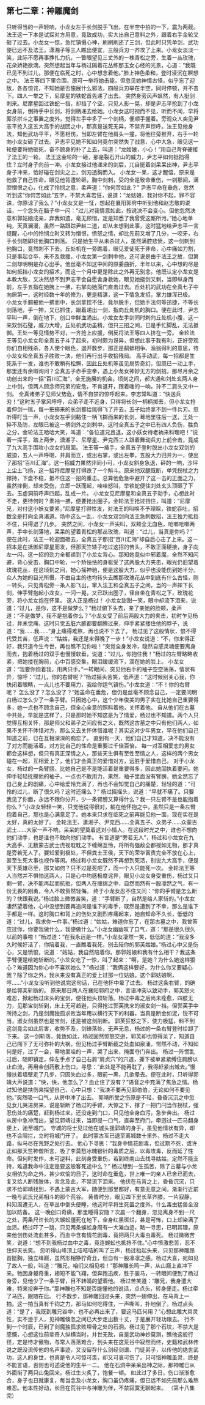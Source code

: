 ## 第七二章：神雕魔剑

只听得当的一声轻响，小龙女左手长剑脱手飞出，在半空中拍的一下，震为两截。法王这一下本是试探对方用意，竟致成功，实大出自己意料之外，跟着右手金轮又砸了过去。小龙女一惊，急忙镇慑心神，刷刷刷还了三剑，但此时只凭单剑，武功便已远不及法王。潇湘子等三人瞧出便宜，三般兵刃一齐攻了上来。小龙女淡淡一笑，此际不愿再事挣扎力抗，一瞥眼望见三丈外的一株青松之旁，生着一丛玫瑰，花朵娇艳欲滴，突然想起当年与杨过隔着花丛练那玉女心经的光景，心道：“我既已见不到过儿，那便在临死之时，心中想念着他。”脸上神色柔和，登时浸沉在瞑想之中。
法王等四下里合围，原可一举将她击毙，但忽见她神情古怪，似乎忘了迎敌，各各惊诧，不知她是否施展什么邪法，四般兵刃举在半空，同时停顿，并不击下。四人一举之下，尼摩星的铁蛇首先递了出去。
突然身旁风声飒然，有人挺剑刺来。尼摩星回过铁蛇一挡，却挡了个空，只见人影一晃，却是尹志平抢到了小龙女身前，倒持手中长剑，将剑柄递去给她。小龙女这时视而不见，听而不闻，早将厮杀拼斗之事置之度外，觉得左手中多了一个剑柄，便顺手握着。旁观众人突见尹志平抢入这五大高手的战团之中，那真是送死无异，不禁齐声惊呼。法王见他身法，知他武功平平，不愿相伤，当即左臂在他肩头一撞，将他往旁推开，右手一轮向小龙女砸了过去。尹志平见她不知如何竟尔突然失了战意，心中大急，眼见这一轮便要将她砸死，奋不顾身的扑了上去，叫道：“龙姑娘，小心！”用自己背脊硬接了法王的一轮。
法王这金轮的一砸，那是裂石开山的威力，尹志平如何抵挡得住？立时身子向前一冲。小龙女接过他递来的剑后，兀自挺着剑呆呆出神，尹志平身子冲来，恰好碰在剑尖之上，剑刃透胸而入。
小龙女一呆，这才醒悟，原来是他救了自己性命，眼见他背遭轮砸，胸中剑刺，受的全是致命重伤，一剎那间，满腔憎恨之心，化成了怜悯之意，柔声道：“你何苦如此？”
尹志平命在垂危，忽然听到这“你何苦如此”五字，不禁大喜若狂，说道：“龙姑娘，我对你不起，罪不容诛，你原谅了我么？”小龙女又是一怔，想起在襄阳郭府中听到他和赵志敬的说话，一个念头在脑子中一闪：“过儿对我情意如此，按说决不会变心。但他忽然决意和郭姑娘成亲，弃我如遗，毫无顾惜，定是知悉了我曾受这厮所污。”她心地单纯，天真澜漫，虽然一路跟踪尹赵二道，却从未想到此事，这时猛地给尹志平一言提醒，心中的怜悯立时又转为憎恨，愤怒之情，却比先前又增了几分，一咬牙，右手长剑随即往他胸口刺落。
只是她生平从未杀过人，虽然满腔悲愤，这一剑刺到他胸口，竟然刺不下去。丘处机在一旁瞧着，眼见爱徒死于非命，心中痛如刀割，只是事起仓卒，来不及救援，小龙女第一剑刺中他，还可说是由于法王之故，但第二剑却明明是存心出手。他丝毫不知这中间的原委曲折，半年以来，心中想的尽是如何抵挡小龙女的招术，而这一个月中更是除此之外再无别念。他既认定小龙女是本教大敌，又决然想不到尹志平会自愿舍身救她，眼见她挺剑又刺，当即纵身而前，左手五指在她腕上一拂，右掌向她面门直击过去。丘处机的武功在全真七子中向居第一，这时经数十年的修为，更是精湛，这一下情急发招，掌力雄浑已极。
小龙女手腕被他一拂而中，长剑拿捏不住，竟尔脱手，但她手法何等迅捷，不等长剑落地，手一抻，又已抓住，跟着递出一剑，指向丘处机的胸口。便在此时，尹志平叫一声，倒在地下，创口中鲜血涌出。小龙女左手剑同时刺向丘处机小腹，这一来双剑石璧，威力大增，丘处机武功虽精，但只三招之间，已是手忙脚乱，无法抵御。王处一等见情势不对，一齐抢上应援，倒反将法王等四人挤在一旁。
金轮法王等见小龙女和全真五子斗了起来，初时颇为讶异，但想此事于我有利，正好旁观你们自相残杀，各人使个眼色，退开数步，那正是鹬蚌相争、渔翁得利的意思，待小龙女和全真五子胜败一决，他们再行出手收拾残局。
高手动武，每一招都是生死系于一发，谁也不敢稍有松懈，因此丘处机等虽见局势奇幻，但既已一动上手，那里还有余暇询问？全真五子赤手空拳，遇上小龙女神妙无方的剑招，那尽月余之功创出来的一招“百川汇海”，全无施展的机会。顷刻之间，郝大通和刘处玄两人身上中剑，但两人顾念师兄弟的安危，不肯退开，跟着嗤的一响，孙不二肩头又中一剑。
全真诸弟子见师父势危，情不自禁的惊呼起来。李志常叫道：“快送兵刃！”这时五子掌风呼呼，众弟子走不近身，只得将长剑一柄柄掷去，但小龙女抢着伸剑一挑，每一把掷来的长剑都给挑得飞了开去，五子始终拿不到一件兵刃。忽听得叮当一声，小龙女左手剑黏住一柄飞掷而来的长剑，蓦地里往后一送，王处一猝不及防，左眼已被这一柄剑外之剑刺中。这时全真五子之中已有四人负伤，胜负之分，金轮法王哈哈大笑，叫道：“各位道兄且退，这小妖女待老衲来料理吧！”说着一挥手，踏上两步，潇湘子、尼摩星、尹克西三人跟着舞动兵刃上前合击，竟成了九大高手围攻小龙女的局面。
法王等一插手，全真五子登时脱出小龙女双剑的威迫，五人一声呼喝，并肩而立，或出右掌，或出左拳，五股大力归并为一，使出了那招“百川汇海”。这一招威力果然非同小可，小龙女斜身急退，砰的一响，沙坪上尘土飞扬，这一招将尼摩星打得跌了一个斛斗。原来他双腿既断，单凭拐杖之力撑持，下盘不稳，抵不住这一招的重击。总算他危急中避开了这一击的正面之力，虽然摔倒，却未受伤，立即一跃而起，哇哇怒叫，举铁蛇便往刘处玄头顶砸了下去。玉虚洞前呼声四起，乱成一片。
小龙女见尼摩星和全真五子动手，心想此时不走，更待何时？素袖一拂，便要抢出圈子。金轮法王抢过挡住，叫道：“尼摩兄，对付这小妖女要紧。”尼摩星打得性发，对法王的叫唤不予理睬，铁蛇吞吐，招数全是打向全真诸道。场中这么一乱，小龙女双剑向法王急刺数招，法王独力抵挡不住，只得退了几步。
突然之间，小龙女一声尖叫，双颊全无血色，呛啷呛啷两声，手中长剑落地，呆呆的望着青松的那丛玫瑰，叫道：“过儿，当真是你吗？”
便在此时，法王一轮迎面砸去，全真五子那招“百川汇海”却自后心击了上来。这一招本是在抵御尼摩星而发，但那天竺矮子吃过这招的苦头，不敢正面硬接，身子向左一闪，这一招的劲力全都递到了小龙女背心。那知她竟似中邪着魔，全然不知闪避，背心受击，胸口中轮，一个矫怯怯的身驱受了这两股大力夹击，眼光仍旧望着玫瑰花丛，在这顷刻之间，她心摇神驰，便是这股大力，似乎也没能伤到她半分。
众人为她的目光所慑，不由自主的也均转头去瞧那玫瑰花丛中到底有什么古怪，刚一转头，只见青松旁一条人影飞出，窜入法王和全真五子之间，当的一声摔下长剑，伸手臂抱起小龙女，一闪一晃，又已跃出圈子，径自坐在青松之下，玫瑰花旁，将小龙女抱在怀里。
这人正是杨过！
小龙女甜甜一笑，眼中却流下泪来，说道：“过儿，是你，这不是做梦么？”杨过俯下头去，亲了亲她的脸颊，柔声道：“不是做梦，我不是抱着你么？”小龙女受了前后两股大力的夹击，初时乍见杨过，并未觉痛，这时只觉五脏六腑都要翻腾过来，伸手紧紧搂住他的脖子，说道：“我……我……”身上痛得难熬，再也说不下去了。
杨过见了这般情状，恨不得代受其苦，低声说：“姑姑，我还是来得晚了一步！”小龙女说道：“不，你来得正好，我只道今生今世，再也瞧不见你啦！”突觉全身发冷，隐然自感灵魂便要离身而去，抱着杨过的双手也慢慢软垂，说道：“过儿，你抱住我！”杨过的左臂略略收紧，把她搂在胸前，心中百感交集，眼泪缓缓流下，滴在她的脸上。
小龙女道：“我要你抱着我，用两只手。”一转眼间，突见他右手的袖子空空荡荡，情状有异，惊呼：“过儿，你的右臂呢？”杨过摇头苦笑，低声道：“这时候别关心我，你快闭着眼睛，一点儿也不要用力，我给你运气镇伤。”小龙女道：“不！你的右臂呢？
怎么没了？怎么没了？”她虽命在垂危，但仍是丝毫不顾念自己，一定要问明白杨过怎么少了一条手臂。只因她心中，这个少年俊美的男子实在比她自己重要得多，她一点也不顾念自己，但全心全意的照料着他，关怀着他。
自从他们在古墓中共处，早就是这样了，只是那时她不知这是为了情爱，杨过也不知道。两个人只觉得互相关怀，那是师父和弟子之间应有之义，既然这古墓之中只有他们两人，如果不关怀不体惜对方，那么又去关怀体惜谁呢？其实这对少年男女，早在他们自己知道之前，已在互相深深的痴恋了。
直到有一天，他们自己才知道，决不能没有了对方而能活着，对方比自己的性命是重要过千倍百倍。
每一对互相爱恋的男女都会这样想，但只有真正深情之人，那些天生俱有至性至情之人，这样的两个男女碰在一起，互相爱上了，他们才会真正的爱惜对方，远胜于爱惜自己。
对于小龙女，杨过的一条臂膀，比她自己是不是能活着是重要得多，因此她固执着要问。她伸手轻轻抚摸他的袖子，一点也不敢用力，果然，袖子里面没有臂膀。她全然忘了自己身上的剧痛，心中给爱怜充满了，再也不会知觉自己的痛楚，轻轻的道：“可怜的过儿，断了很久吗？这时还痛么？”
杨过摇摇头，说道：“早就不痛了。只要我见了你面，永远不跟你分开，少一条臂膀又算得什么？我一只左臂不是也能抱着你么？”小龙女轻轻一笑，只觉他说得很对，躺在他怀抱之中，虽然只是一条左臂抱着自己，那也是心满意足了。她本来只求在临死之前再能见他一面，现在实在是太好，真的太好了。
金轮法王、潇湘子、尹克西……全真五子、众弟子……众蒙古武士……大家一声不响，呆呆的望莫着这对小情人。在这段时光之中，谁也不想向他们动手，也是谁也不敢向他们动手。
有言道是“旁若无人”，杨过和小龙女在九大高手、无数蒙古武士虎视耽耽之下缠绵互怜，将所有强敌全都视如无物，那才真是旁若无人了。要知爱到极处，不但粪土王侯，天下的荣华富贵完全不放在心上，甚至生死大事也视作等闲。杨过和小龙女既然不再想到死活，别说九大高手，便是天下英雄尽至，那又如何？只不过是死吧了，而一个人只能死一次。
金轮法王等人当然并不惧怕这两人，只是心中均感极度诧异，眼见小龙女身受重伤，杨过又只剩一臂，决不能再起而抗拒，但两人在缠绵之中，自然而然有一股凛然之气，有一份无畏的刚勇，令人不敢贸然轻侮。
终于小龙女忍不住又问：“你的手臂是怎么断的？快跟我说。”杨过脸上微微苦笑，道：“手臂断了，自然是给人家斩的。”小龙女凄然望着他，心中没想到要再追问是谁下的毒手，既然是遭到了不幸，那么是谁下手都是一样。这时胸口和背上的伤处又剧烈疼痛起来，她自知命不久长，低低的道：“过儿，我求你一件事。”杨过道：“姑姑，难道你忘了，在那古墓之中，我曾答应过你，你要我做什么，我便做什么。”小龙女幽幽叹了口气，道：“那是很久很久以前的事啦！”杨过道：“在我永远是一样。”小龙女凄然一笑，低低的道：“我没多久时候好活了，你陪着我，一直瞧着我死，别去陪你的郭芙姑娘。”杨过心中又是伤心，又是愤恨，说道：“姑姑，我自然陪着你。那郭姑娘和我有什么相干？我这条手臂便是给她斩断的。”小龙女吃了一惊，叫了起来：“啊，是她？为什么她这样狠心？难道因为你心中不喜欢她么？”杨过道：“我俩这样要好，为什么你又要疑心我？除了你之外，我从来没有真正的爱上过那一位姑娘。这个郭姑娘啊，哼……”小龙女没听到他说完这句话，已在他怀中晕了过去。
杨过这条右臂，的确是给郭芙斩断的。
原来那日两人在襄阳郭府之中，言语冲突以致动手，郭芙怒火难忍，掀起杨过床头的宝剑，便往他头顶斩落。杨过中毒之后尚未痊愈，四肢无力，见那宝剑斩到，床上无可趋避，只得抢过郭芙携来的淑女剑一挡。但郭芙手中所持之剑，乃是剑魔独孤求败当年用以横行天下的利器，当真是断金如泥，锐不可当，淑女剑虽然也是宝剑，还是被这剑削断。
郭芙狂怒之下，使力极猛，料不到这剑竟会如此厉害，收势不及，剑锋落处，无声无息，杨过的一条右臂登时给卸了下来。
这一剑斩落，竟致如此，杨过固然惊怒交迸，郭芙却也惊得呆了，知道自己已闯下了无可弥补的大祸，但见杨过手臂断截之处血如泉涌，愕然不动，不知如何是好，过了一会，蓦地里哇的一声，哭了出来，掩面夺门奔出。
杨过一阵慌乱过后，随即镇定，伸左手点了自己右肩“肩贞穴”的穴道，撕下被单紧紧缚住肩膀以止血流，再用金创药敷上伤口，寻思：“此处是不能再耽了，我得赶紧出城去。”慢慢扶着墙壁走了几步，只因失血过多，眼前一黑，几欲晕去。便在此时，只听得郭靖大声说道：“快，快，他怎么了？血止住了没有？”语音之中充满了焦急之情。杨过知他是扶伤来探望自己，心中只想：“我决不要再见郭伯伯，无论如何不要见他。”突然吸一口气，从房中冲了出去。
郭靖所受之伤原是不轻，昏昏沉沉之中忽见女儿哭进房来，说是斩断了杨过的手臂，大惊之下，撑了一把门闩当作拐杖，强忍伤处的痛楚，赶到杨过来，还没走到门口，只见他全身血污，急步奔出。
杨过从房中急冲而出，望见郭靖过来，当即提一口气，直奔至府门，牵迥过一匹马翻身便上，驰至城门。
守城的将士见过他在城头援郭靖的身手，虽见他情状有异，却也不会阻拦，立时将城门开了。
此时蒙古军已退至离城数十里外，杨过不走大路，纵马尽在荒野之处行去。
他心下寻思：“我身中情花剧毒，但过期不死，或许正如那天竺神僧所言，吸了李莫愁冰魄银针的毒质之后，以毒攻毒，反而延了性命。但何时发作，未可逆料，此刻身受重伤，若到终南山去找寻姑姑，定然不能支持，难道我命中注定是要这般客死途中么？”
杨过想到一生孤苦，除了古墓与小龙女相依为命之外，甚少欢愉的日子，这时命在垂危，世上唯一的亲人已舍已而去，复又给人断残肢体，言念及此，不禁流下泪来。
他伏在马背之上，昏昏沉沉，只求不给郭靖找到，不遇上蒙古大军，随便到那里都好，有意无意之间，渐渐行近前一晚与武氏兄弟相斗的那个荒谷。
黄昏时分，眼见四下里长草齐膝，一片寂静，料知周遭无人，在草丛中倒头便睡，他这时早将生死置之度外，什么毒虫猛兽全没加以防备。
这一晚创口奇痛，那里睡得安隐？次晨一个翻身，忽见离身不到一尺之处，两条尺许长的大蜈蚣僵死在地下，全身红黑斑烂，甚是可怖，口上却染满了血渍。杨过吓了一跳，只见两条蜈蚣身周有一大滩血迹，略一寻思，已明其理，原来他创伤处流血甚多，而血中含有情花剧毒，竟把两只大毒虫毒死。
杨过微微苦笑，说道：“想不到我杨过血中之毒，竟连蜈蚣也抵挡不住。”心中愤激悲苦，忍不住仰天长笑。
忽听得山峰顶上咭咭咭的叫了三声，杨过抬起头来，只见那神雕昂首挺胸，独立峰巅，虽然形相狰狞奇丑，但自有一股凛凛之感。杨过大喜，宛如见了故人一般，叫道：“雕兄，咱们又相见啦！”那神雕长鸣一声，从山巅上直冲下来。牠因身躯奇重，翅短不能飞翔，但奔跑迅疾，胜于骏马，一转眼间便到了杨过身旁，见他少了一条手臂，目不转睛的望着他。
杨过苦笑道：“雕兄，我身遭大难，特来投奔于你。”那神雕也不知是否能懂他的说话，点点头，转身便走。杨过牵了马匹，跟随在后。
行不数步，那神雕回过头来，突然一翅伸出，在马背上一拍。这一拍当真有千钧之力，那马如何吃得住，一声嘶叫，扑地倒了。杨过点头道：“是了，我既到雕兄谷中，也不必再出来了，要这马匹何用？”心想此雕大具灵性，实不逊于人，见神雕倏忽之间已大步走出数十丈，于是展开轻功跟去。
行不到一个时辰，已到了剑魔独孤求败埋骨之处的石洞。杨过见了那个石坟，不禁大是感慨，心想这位前辈奇人纵横当时，并世无敌，自是武功神妙莫测，瞧他这般行径，定是恃才傲物，与常人落落难合，到头来在这荒谷中寂然而终，史籍和武林传说之既没流传他的名声事迹，又没留存什么剑经剑谱、门徒弟子，以传他的绝世武功，这人的身世，也真是令人可惊可羡，却又可哀可伤了。只可惜神雕虽灵，终是不能言语，否则也可述说他的生平一二。
他在石洞中呆呆出神之际，那神雕已从外面衔了两只山兔回来。杨过生火炙了，饱餐一顿。
如此过了多日，伤口渐渐愈合，身子也日就康复，每当念及小龙女，胸口虽仍疼痛，但已远不如先前那么难熬难忍。他本性好动，长日在荒谷中与神雕为伴，不禁寂寞无聊起来。
（第十八集完）